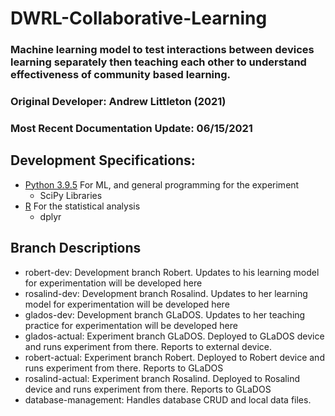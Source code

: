 # DWRL-Collaborative-Learning

### Machine learning model to test interactions between devices learning separately then teaching each other to understand effectiveness of community based learning. 

### Original Developer: Andrew Littleton \(2021\)

### Most Recent Documentation Update: 06/15/2021

## Development Specifications:

* [Python 3.9.5](https://www.python.org/downloads/release/python-395/) For ML, and general programming for the experiment
  * SciPy Libraries
* [R](https://www.r-project.org/) For the statistical analysis
  * dplyr

## Branch Descriptions

* robert-dev: Development branch Robert. Updates to his learning model for experimentation will be developed here
* rosalind-dev: Development branch Rosalind. Updates to her learning model for experimentation will be developed here
* glados-dev: Development branch GLaDOS. Updates to her teaching practice for experimentation will be developed here
* glados-actual: Experiment branch GLaDOS. Deployed to GLaDOS device and runs experiment from there. Reports to external device.
* robert-actual: Experiment branch Robert. Deployed to Robert device and runs experiment from there. Reports to GLaDOS
* rosalind-actual: Experiment branch Rosalind. Deployed to Rosalind device and runs experiment from there. Reports to GLaDOS
* database-management: Handles database CRUD and local data files.



